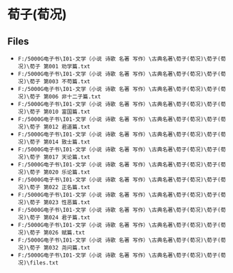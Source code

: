 # 荀子(荀况)

## Files

- `F:/5000G电子书\I01-文学（小说 诗歌 名著 写作）\古典名著\荀子(荀况)\荀子(荀况)\荀子 第001 劝学篇.txt`
- `F:/5000G电子书\I01-文学（小说 诗歌 名著 写作）\古典名著\荀子(荀况)\荀子(荀况)\荀子 第003 不苟篇.txt`
- `F:/5000G电子书\I01-文学（小说 诗歌 名著 写作）\古典名著\荀子(荀况)\荀子(荀况)\荀子 第006 非十二子篇.txt`
- `F:/5000G电子书\I01-文学（小说 诗歌 名著 写作）\古典名著\荀子(荀况)\荀子(荀况)\荀子 第010 富国篇.txt`
- `F:/5000G电子书\I01-文学（小说 诗歌 名著 写作）\古典名著\荀子(荀况)\荀子(荀况)\荀子 第012 君道篇.txt`
- `F:/5000G电子书\I01-文学（小说 诗歌 名著 写作）\古典名著\荀子(荀况)\荀子(荀况)\荀子 第014 致士篇.txt`
- `F:/5000G电子书\I01-文学（小说 诗歌 名著 写作）\古典名著\荀子(荀况)\荀子(荀况)\荀子 第017 天论篇.txt`
- `F:/5000G电子书\I01-文学（小说 诗歌 名著 写作）\古典名著\荀子(荀况)\荀子(荀况)\荀子 第020 乐论篇.txt`
- `F:/5000G电子书\I01-文学（小说 诗歌 名著 写作）\古典名著\荀子(荀况)\荀子(荀况)\荀子 第022 正名篇.txt`
- `F:/5000G电子书\I01-文学（小说 诗歌 名著 写作）\古典名著\荀子(荀况)\荀子(荀况)\荀子 第023 性恶篇.txt`
- `F:/5000G电子书\I01-文学（小说 诗歌 名著 写作）\古典名著\荀子(荀况)\荀子(荀况)\荀子 第024 君子篇.txt`
- `F:/5000G电子书\I01-文学（小说 诗歌 名著 写作）\古典名著\荀子(荀况)\荀子(荀况)\荀子 第026 赋篇.txt`
- `F:/5000G电子书\I01-文学（小说 诗歌 名著 写作）\古典名著\荀子(荀况)\荀子(荀况)\荀子 第032 尧问篇.txt`
- `F:/5000G电子书\I01-文学（小说 诗歌 名著 写作）\古典名著\荀子(荀况)\荀子(荀况)\files.txt`
